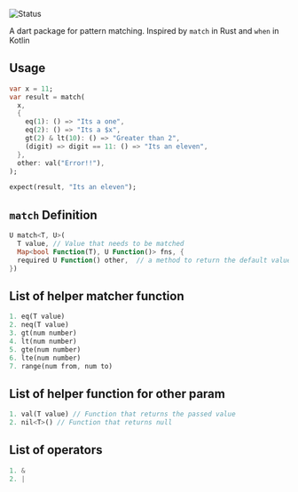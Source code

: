 <!--
This README describes the package. If you publish this package to pub.dev,
this README's contents appear on the landing page for your package.

For information about how to write a good package README, see the guide for
[writing package pages](https://dart.dev/guides/libraries/writing-package-pages).

For general information about developing packages, see the Dart guide for
[creating packages](https://dart.dev/guides/libraries/create-library-packages)
and the Flutter guide for
[developing packages and plugins](https://flutter.dev/developing-packages).
-->

![Status](https://github.com/sabinbajracharya/match_case/actions/workflows/dart.yml/badge.svg?branch=main)

A dart package for pattern matching. Inspired by `match` in Rust and `when` in Kotlin

## Usage

```dart
var x = 11;
var result = match(
  x,
  {
    eq(1): () => "Its a one",
    eq(2): () => "Its a $x",
    gt(2) & lt(10): () => "Greater than 2",
    (digit) => digit == 11: () => "Its an eleven",
  },
  other: val("Error!!"),
);

expect(result, "Its an eleven");
```

## `match` Definition

```dart
U match<T, U>(
  T value, // Value that needs to be matched
  Map<bool Function(T), U Function()> fns, {
  required U Function() other,  // a method to return the default value
})
```

## List of helper matcher function

```dart
1. eq(T value)
2. neq(T value)
3. gt(num number)
4. lt(num number)
5. gte(num number)
6. lte(num number)
7. range(num from, num to)
```

## List of helper function for other param

```dart
1. val(T value) // Function that returns the passed value
2. nil<T>() // Function that returns null
```

## List of operators

```dart
1. &
2. |
```
